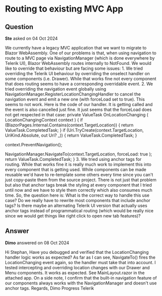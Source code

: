 # Routing to existing MVC App

## Question

**Ste** asked on 04 Oct 2024

We currently have a legacy MVC application that we want to migrate to Blazor WebAssembly. One of our problems is that, when using navigation to route to a MVC page via NavigationManager (which is done everywhere by Telerik UI), Blazor WebAssembly routes internally to NotFound. We would like to override that behaviour but are facing some issues: 1. We tried overriding the Telerik UI behaviour by overriding the onselect handler on some components (i.e. Drawer). While that works fine not every component that does routing seems to have a corresponding overridable event. 2. We tried overriding the navigation event globally using NavigationManager.RegisterLocationChangingHandler to cancel the navigation event and emit a new one (with forceLoad set to true). This seems to not work. Here is the code of our handler. It is getting called and the event is also cancelled just fine. It just seems that the forceLoad does not get respected in that case: private ValueTask OnLocationChanging ( LocationChangingContext context ) { if (BlazorPages.Internal.Contains(context.TargetLocation))
{ return ValueTask.CompletedTask;
} if (Uri.TryCreate(context.TargetLocation, UriKind.Absolute, out Uri? _))
{ return ValueTask.CompletedTask;
}

context.PreventNavigation();

NavigationManager.NavigateTo(context.TargetLocation, forceLoad: true ); return ValueTask.CompletedTask;
} 3. We tried using anchor tags for routing. While that works fine it is really much work to implement this into every component that is getting used. While components can be made reusable we'd have to re-template some others every time since you can't just copy-paste them from the source project. There is not just that problem but also that anchor tags break the styling at every component that I tried until now and we have to style them correctly which also consumes much time. So, the question here is: What is the correct way to handle this use case? Do we really have to rewrite most components that include anchor tags? Is there maybe an alternating Telerik UI version that actually uses anchor tags instead of programmatical routing (which would be really nice since we would get things like right click to open new tab features)?

## Answer

**Dimo** answered on 08 Oct 2024

Hi Stephan, Have you debugged and verified that the LocationChanging handler logic works as expected? As far as I can see, NavigateTo() fires the LocationChanging event again, so the handler must take that into account. I tested intercepting and overriding location changes with our Drawer and Menu components. It works as expected. See MainLayout.razor in the attached app. On a side note, I confirm that the built-in navigation feature of our components always works with the NavigationManager and doesn't use anchor tags. Regards, Dimo Progress Telerik
